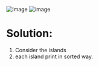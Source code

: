 ![image](https://user-images.githubusercontent.com/116799266/199020623-c71f4a76-ad27-4721-a4ac-56bab759fb97.png)
![image](https://user-images.githubusercontent.com/116799266/199020670-38c0d255-3280-4954-b618-2edc557a0034.png)

# Solution:
1. Consider the islands
2. each island print in sorted way.
